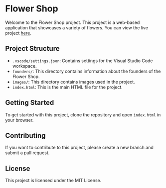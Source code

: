 # Flower Shop

Welcome to the Flower Shop project. This project is a web-based application that showcases a variety of flowers. You can view the live project [here](https://shobhit0109.github.io/FlowerShop/).

## Project Structure

- `.vscode/settings.json`: Contains settings for the Visual Studio Code workspace.
- `founders/`: This directory contains information about the founders of the Flower Shop.
- `images/`: This directory contains images used in the project.
- `index.html`: This is the main HTML file for the project.

## Getting Started

To get started with this project, clone the repository and open `index.html` in your browser.

## Contributing

If you want to contribute to this project, please create a new branch and submit a pull request.

## License

This project is licensed under the MIT License.
